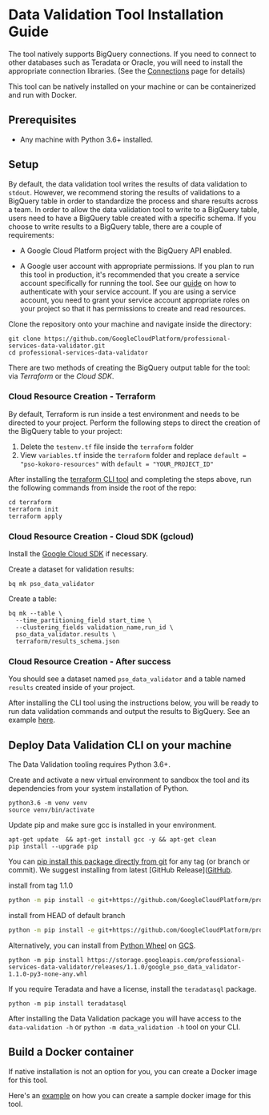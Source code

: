# Data Validation Tool Installation Guide

The tool natively supports BigQuery connections. If you need to connect to other databases such as Teradata or Oracle, you will need to install the appropriate connection libraries. (See the [Connections](connections.md) page for details)

This tool can be natively installed on your machine or can be containerized and run with Docker.


## Prerequisites

- Any machine with Python 3.6+ installed.

## Setup

By default, the data validation tool writes the results of data validation to `stdout`. However, we recommend storing the results of validations to a BigQuery table in order to standardize the process and share results across a team. In order to allow the data validation tool to write to a BigQuery table, users need to have a BigQuery table created with a specific schema. If you choose to write results to a BigQuery table, there are a couple of requirements:

- A Google Cloud Platform project with the BigQuery API enabled.

- A Google user account with appropriate permissions. If you plan to run this tool in production, it's recommended that you create a service account specifically for running the tool. See our [guide](https://cloud.google.com/docs/authentication/production) on how to authenticate with your service account. If you are using a service account, you need to grant your service account appropriate roles on your project so that it has permissions to create and read resources.

Clone the repository onto your machine and navigate inside the directory:

```
git clone https://github.com/GoogleCloudPlatform/professional-services-data-validator.git
cd professional-services-data-validator
```

There are two methods of creating the BigQuery output table for the tool: via *Terraform* or the *Cloud SDK*.


### Cloud Resource Creation - Terraform

By default, Terraform is run inside a test environment and needs to be directed to your project. Perform the following steps to direct the creation of the BigQuery table to your project:

1. Delete the `testenv.tf` file inside the `terraform` folder
2. View `variables.tf` inside the `terraform` folder and replace `default = "pso-kokoro-resources"` with `default = "YOUR_PROJECT_ID"`


After installing the [terraform CLI tool](https://learn.hashicorp.com/tutorials/terraform/install-cli) and completing the steps above, run the following commands from inside the root of the repo:

```
cd terraform
terraform init
terraform apply
```

### Cloud Resource Creation - Cloud SDK (gcloud)

Install the [Google Cloud SDK](https://cloud.google.com/sdk/docs/install) if necessary. 

Create a dataset for validation results:

```
bq mk pso_data_validator
```

Create a table:

```
bq mk --table \
  --time_partitioning_field start_time \
  --clustering_fields validation_name,run_id \
  pso_data_validator.results \
  terraform/results_schema.json
```

### Cloud Resource Creation - After success

You should see a dataset named `pso_data_validator` and a table named
`results` created inside of your project.

After installing the CLI tool using the instructions below, you will be ready to run data validation commands and output the results to BigQuery. See an example [here](https://github.com/GoogleCloudPlatform/professional-services-data-validator/blob/develop/docs/examples.md#store-results-in-a-bigquery-table).

## Deploy Data Validation CLI on your machine

The Data Validation tooling requires Python 3.6+.

Create and activate a new virtual environment to sandbox the tool and its
dependencies from your system installation of Python.

```
python3.6 -m venv venv
source venv/bin/activate
```

Update pip and make sure gcc is installed in your environment.
```
apt-get update  && apt-get install gcc -y && apt-get clean
pip install --upgrade pip
```


You can [pip install this package directly from git](https://pip.pypa.io/en/stable/reference/pip_install/#git)
for any tag (or branch or commit). We suggest installing from latest [GitHub Release]([GitHub](https://github.com/GoogleCloudPlatform/professional-services-data-validator/releases).

install from tag 1.1.0
```bash
python -m pip install -e git+https://github.com/GoogleCloudPlatform/professional-services-data-validator.git@1.1.0#egg=google_pso_data_validator
```

install from HEAD of default branch
```bash
python -m pip install -e git+https://github.com/GoogleCloudPlatform/professional-services-data-validator.git#egg=google_pso_data_validator
```


Alternatively, you can install from [Python Wheel](https://pythonwheels.com/) on [GCS](
https://storage.googleapis.com/professional-services-data-validator/releases/1.1.0/google_pso_data_validator-1.1.0-py3-none-any.whl).

```
python -m pip install https://storage.googleapis.com/professional-services-data-validator/releases/1.1.0/google_pso_data_validator-1.1.0-py3-none-any.whl
```


If you require Teradata and have a license, install the `teradatasql` package.

```
python -m pip install teradatasql
```

After installing the Data Validation package you will
have access to the `data-validation -h` or `python -m data_validation -h`
tool on your CLI.


## Build a Docker container 
If native installation is not an option for you, you can create a Docker image for this tool.  

Here's an [example](https://github.com/GoogleCloudPlatform/professional-services-data-validator/blob/develop/samples/docker/README.md) on how you can create a sample docker image for this tool.
